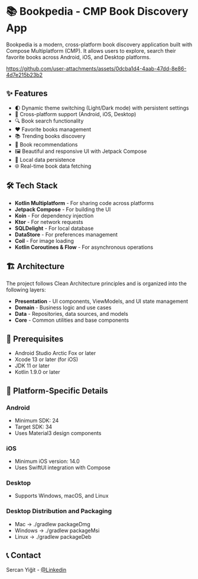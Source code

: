 # 📚 Bookpedia - CMP Book Discovery App

Bookpedia is a modern, cross-platform book discovery application built with Compose Multiplatform (CMP). It allows users to explore, search their favorite books across Android, iOS, and Desktop platforms.


https://github.com/user-attachments/assets/0dcba1d4-4aab-47dd-8e86-4d7e215b23b2


## ✨ Features

- 🌓 Dynamic theme switching (Light/Dark mode) with persistent settings
- 📱 Cross-platform support (Android, iOS, Desktop)
- 🔍 Book search functionality
- ❤️ Favorite books management
- 📚 Trending books discovery
- 🎯 Book recommendations
- 🖼️ Beautiful and responsive UI with Jetpack Compose
- 💾 Local data persistence
- 🌐 Real-time book data fetching

## 🛠️ Tech Stack

- **Kotlin Multiplatform** - For sharing code across platforms
- **Jetpack Compose** - For building the UI
- **Koin** - For dependency injection
- **Ktor** - For network requests
- **SQLDelight** - For local database
- **DataStore** - For preferences management
- **Coil** - For image loading
- **Kotlin Coroutines & Flow** - For asynchronous operations

## 🏗️ Architecture

The project follows Clean Architecture principles and is organized into the following layers:

- **Presentation** - UI components, ViewModels, and UI state management
- **Domain** - Business logic and use cases
- **Data** - Repositories, data sources, and models
- **Core** - Common utilities and base components

## 🚀 Prerequisites

- Android Studio Arctic Fox or later
- Xcode 13 or later (for iOS)
- JDK 11 or later
- Kotlin 1.9.0 or later


## 📱 Platform-Specific Details

### Android
- Minimum SDK: 24
- Target SDK: 34
- Uses Material3 design components

### iOS
- Minimum iOS version: 14.0
- Uses SwiftUI integration with Compose

### Desktop
- Supports Windows, macOS, and Linux

### Desktop Distribution and Packaging
- Mac      -> ./gradlew packageDmg
- Windows  -> ./gradlew packageMsi
- Linux    -> ./gradlew packageDeb

## 📞 Contact

Sercan Yiğit - [@Linkedin](https://www.linkedin.com/in/sercan-yi%C4%9Fit-993b531b5/)

